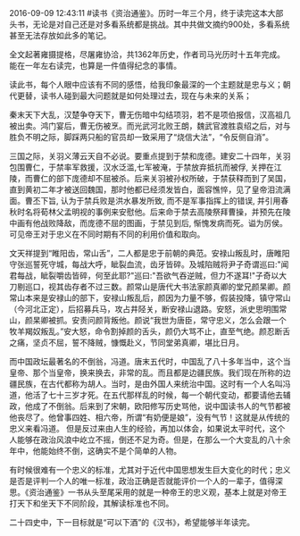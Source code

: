2016-09-09 12:43:11
#读书《资治通鉴》。历时一年三个月，终于读完这本大部头书，无论是对自己还是对多看系统都是挑战。其中共做文摘约900处，多看系统甚至无法存放如此多的笔记。

全文起著雍摄提格，尽屠雍协洽，​共1362年历史，作者司马光历时十五年完成。能在一年左右读完，也算是一件值得纪念的事情。

读此书，每个人眼中应该有不同的​感悟，给我印象最深的一个主题就是忠与义；朝代更替，读书人碰到最大问题就是如何处理过去，现在与未来的关系；

秦末天下大乱，汉楚争夺天下，曹无伤暗中勾结项羽，若不是项伯报信，汉高祖几被出卖。鸿门宴后，曹无伤被烹。而光武河北败王朗，魏武官渡胜袁绍之后，对与胜负不明之际，脚踩两只船的官员却一致采用了“烧信大法”，“令反侧自消”。

三国之际，关羽义薄云天自不必说。要重点提到于禁和庞德。建安二十四年，关羽包围曹仁，于禁率军救援，汉水泛滥,七军被淹，于禁放弃抵抗而被俘, 关押在江陵，而曹仁的部下庞德却不屈被杀。后来关羽被孙权所破，于禁获释而到了吴国，直到黄初二年才被送回魏国，那时他都已经须发皆白，面容憔悴，见了皇帝泪流满面。曹丕下旨, 认为于禁兵败是洪水暴发所致, 而不是军事指挥上的错误, 并引用春秋时名将荀林父孟明视的事例来安慰他。后来命于禁去高陵祭拜曹操，并预先在陵中画有他战败降敌，而庞德不屈的图画，于禁见到后, 惭愧发病而死。谥为厉侯​。可见帝王对于忠义在不同时期有不同的利用价值和取向。

文天祥提到“睢阳齿，常山舌”，二人都是忠于前朝的典范。安禄山叛乱时，唐睢阳守张巡誓死守城，每战大呼，眦裂血流，齿牙皆碎。及城陷贼将尹子奇谓巡曰:"闻君每战，眦裂嚼齿皆碎，何至此耶?"巡曰:"吾欲气吞逆贼，但力不遂耳!"子奇以大刀剔巡口，视其齿存者不过三数。颜常山是唐代大书法家颜真卿的堂兄颜杲卿。颜常山本来是安禄山的部下，安禄山叛乱后，颜因为力量不够，假装投降，镇守常山（今河北正定），后招募兵马，攻占井陉关，断安禄山退路。安怒，派史思明围常山，颜杲卿被抓。安责问颜背叛他。颜说“我世为唐臣，常守忠义，怎么会跟一个牧羊羯奴叛乱。”安大怒，命令割掉颜的舌头，颜仍大骂不止，直至气绝。颜忍断舌之痛，坚贞不屈，誓不降贼，慷慨赴义，节同堂弟真卿，堪比日月。

而中国政坛最著名的不倒翁，冯道​。唐末五代时，中国乱了八十多年当中，这个当皇帝、那个当皇帝，换来换去，非常的乱。而且都是边疆民族。我们现在所称的边疆民族，在古代都称为胡人。当时，是由外国人来统治中国。这时有一个人名叫冯道，他活了七十三岁才死。在五代那样乱的时候，每一个朝代变动，都要请他去辅政，他成了不倒翁。后来到了宋朝，欧阳修写历史骂他，说中国读书人的气节都被他丧尽了。他曾事四姓、相六帝，所谓“有奶便是娘”，没有气节！这就是从传统的忠义来看冯道。  但是反过来由人生的经验，再加以体会，如果说太平时代，这个人能够在政治风浪中屹立不摇，倒还不足为奇。但是，在那么一个大变乱的八十余年中，他能始终不倒，这确实不是个简单的人物。

有时候很难有一个忠义的标准，尤其对于近代中国思想发生巨大变化的时代；忠义是否是评判一个人的唯一标准，政治正确是否就能评价一个人的一辈子，值得深思。《资治通鉴》一书从头至尾采用的就是一种帝王的忠义观，基本上就是对帝王打天下和坐天下不同阶段，其解读标准也不同。

二十四史中，下一目标就是“可以下酒”的《汉书》，希望能够半年读完。​